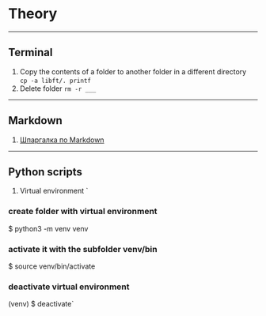 # Theory
___
## Terminal
1. Copy the contents of a folder to another folder in a different directory  
`cp -a libft/. printf`
2. Delete folder 
`rm -r ___`
___
## Markdown
1. [Шпаргалка по Markdown](http://bustep.ru/markdown/shpargalka-po-markdown.html)  
___
## Python scripts
1. Virtual environment
`
### create folder with virtual environment
$ python3 -m venv venv  
### activate it with the subfolder venv/bin  
$ source venv/bin/activate  
### deactivate virtual environment  
(venv) $ deactivate` 
